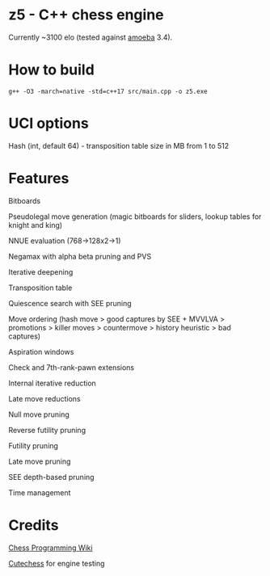 # z5 - C++ chess engine

Currently ~3100 elo (tested against [amoeba](https://github.com/abulmo/amoeba) 3.4).

# How to build

```g++ -O3 -march=native -std=c++17 src/main.cpp -o z5.exe```

# UCI options

Hash (int, default 64) - transposition table size in MB from 1 to 512

# Features

Bitboards

Pseudolegal move generation (magic bitboards for sliders, lookup tables for knight and king)

NNUE evaluation (768->128x2->1)

Negamax with alpha beta pruning and PVS

Iterative deepening

Transposition table

Quiescence search with SEE pruning

Move ordering (hash move > good captures by SEE + MVVLVA > promotions > killer moves > countermove > history heuristic > bad captures)

Aspiration windows

Check and 7th-rank-pawn extensions

Internal iterative reduction

Late move reductions

Null move pruning

Reverse futility pruning

Futility pruning

Late move pruning

SEE depth-based pruning

Time management

# Credits

[Chess Programming Wiki](https://www.chessprogramming.org/)

[Cutechess](https://github.com/cutechess/cutechess) for engine testing
